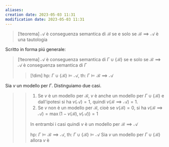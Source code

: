 ```yaml
---
aliases: 
creation date: 2023-05-03 11:31
modification date: 2023-05-03 11:31
---
```


>[!teorema]
>$\mathcal{A}$ è conseguenza semantica di $\mathcal{B}$ se e solo se $\mathcal{B \implies A}$ è una tautologia

Scritto in forma piú generale:

>[!teorema]
>$\mathcal{A}$ è conseguenza semantica di $\Gamma \cup \{ \mathcal{B} \}$ se e solo se $\mathcal{B \implies A}$ è conseguenza semantica di $\Gamma$
>
>>[!dim]
>>hp: $\Gamma \cup \{ \mathcal{B} \} \vDash \mathcal{A}$, th: $\Gamma \vDash \mathcal{B \implies A}$
>>
Sia $v$ un modello per $\Gamma$. Distinguiamo due casi.
>>1. Se $v$ è un modello per $\mathcal{B}$, $v$ è anche un modello per $\Gamma \cup \{ \mathcal{B} \}$ e dall'ipotesi si ha $v(\mathcal{A})=1$, quindi $v(\mathcal{B \implies A}) =1$.
>>2. Se $v$ non è un modello per $\mathcal{B}$, cioè se $v(\mathcal{B})=0$, si ha $v(\mathcal{B \implies A})=\max(1 - v(\mathcal{B}),v(\mathcal{A}))=1$ 
>>
>>In entrambi i casi quindi $v$ è un modello per $\mathcal{B \implies A}$
>>
>>hp: $\Gamma \vDash \mathcal{B \implies A}$, th: $\Gamma \cup \{ \mathcal{B} \} \vDash \mathcal{A}$
>>Sia $v$ un modello per $\Gamma \cup \{ \mathcal{B } \}$ allora $v$ è 




